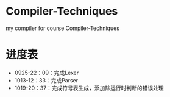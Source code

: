 # Compiler-Techniques

my compiler for course Compiler-Techniques

# 进度表

- 0925-22：09：完成Lexer
- 1013-12：33：完成Parser
- 1019-20：37：完成符号表生成，添加除运行时判断的错误处理

